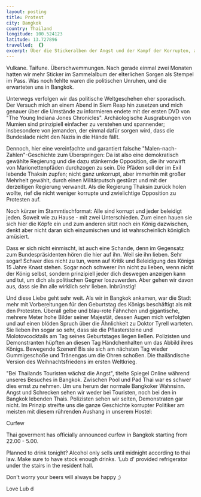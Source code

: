 ```yaml
---
layout: posting
title: Protest
city: Bangkok
country: Thailand
longitude: 100.524123
latitude: 13.727896
travelled:  {}
excerpt: Über die Stickeralben der Angst und der Kampf der Korrupten, als auch dem thailändischen Weihnachtsfrieden und wie mit Ausgangssperren umgegangen wird.
---
```


Vulkane. Taifune. Überschwemmungen. Nach gerade einmal zwei Monaten hatten wir mehr Sticker im Sammelalbum der elterlichen Sorgen als Stempel im Pass. Was noch fehlte waren die politischen Unruhen, und die erwarteten uns in Bangkok.

Unterwegs verfolgen wir das politische Weltgeschehen eher sporadisch. Der Versuch mich an einem Abend in Siem Reap hin zusetzen und mich genauer über die Umstände zu informieren endete mit der ersten DVD von "The Young Indiana Jones Chronicles". Archäologische Ausgrabungen von Mumien sind prinzipiell einfacher zu verstehen und spannender; insbesondere von jemanden, der einmal dafür sorgen wird, dass die Bundeslade nicht den Nazis in die Hände fällt.

Dennoch, hier eine vereinfachte und garantiert falsche "Malen-nach-Zahlen"-Geschichte zum Überspringen: Da ist also eine demokratisch gewählte Regierung und die dazu stänkernde Opposition, die ihr vorwirft von Marionettenpfäden durchzogen zu sein. Die Pfäden soll der im Exil lebende Thaksin zupfen; nicht ganz unkorrupt, aber immerhin mit großer Mehrheit gewählt, durch einen Militärputsch gestürzt und mit der derzeitigen Regierung verwandt. Als die Regierung Thaksin zurück holen wollte, rief die nicht weniger korrupte und zwielichtige Opposition zu Protesten auf. 

Noch kürzer im Stammtischformat: Alle sind korrupt und jeder beleidigt jeden. Soweit wie zu Hause - mit zwei Unterschieden. Zum einen hauen sie sich hier die Köpfe ein und zum anderen sitzt noch ein König dazwischen, denkt aber nicht daran sich einzumischen und ist wahrscheinlich königlich amüsiert.

Dass er sich nicht einmischt, ist auch eine Schande, denn im Gegensatz zum Bundespräsidenten hören die hier auf ihn. Weil sie ihn lieben. Sehr sogar! Schwer dies nicht zu tun, wenn auf Kritik und Beleidigung des Königs 15 Jahre Knast stehen. Sogar noch schwerer ihn nicht zu lieben, wenn nicht der König selbst, sondern prinzipiell jeder dich deswegen anzeigen kann und tut, um dich als politischen Gegner loszuwerden. Aber gehen wir davon aus, dass sie ihn alle wirklich sehr lieben. Inbrünstig!

Und diese Liebe geht sehr weit. Als wir in Bangkok ankamen, war die Stadt mehr mit Vorbereitungen für den Geburtstag des Königs beschäftigt als mit den Protesten. Überall gelbe und blau-rote Fähnchen und gigantische, mehrere Meter hohe Bilder seiner Majestät, dessen Augen mich verfolgten und auf einen blöden Spruch über die Ähnlichkeit zu Doktor Tyrell warteten. Sie lieben ihn sogar so sehr, dass sie die Pflastersteine und Molotovcocktails am Tag seines Geburtstages liegen ließen. Polizisten und Demonstranten hüpften an diesen Tag Händchenhalten um das Abbild ihres Königs. Bewegende Szenen! Bis sie sich am nächsten Tag wieder Gummigeschoße und Tränengas um die Ohren schoßen. Die thailändische Version des Weihnachtsfriedens im ersten Weltkrieg.

"Bei Thailands Touristen wächst die Angst", titelte Spiegel Online während unseres Besuches in Bangkok. Zwischen Pool und Pad Thai war es schwer dies ernst zu nehmen. Um uns herum der normale Bangkoker Wahnsinn. Angst und Schrecken sehen wir weder bei Touristen, noch bei den in Bangkok lebenden Thais. Polizisten sehen wir selten, Demonstraten gar nicht. Im Prinzip streifte uns die ganze Geschichte korrupter Politiker am meisten mit diesem rührenden Aushang in unserem Hostel:

Curfew

Thai goverment has officially announced curfew in Bangkok starting from 22.00 - 5.00.

Planned to drink tonight? Alcohol only sells until midnight according to thai law. Make sure to have stock enough drinks. 'Lub d' provided refrigerator under the stairs in the resident hall.

Don't worry your beers will always be happy ;)

Love
Lub d



